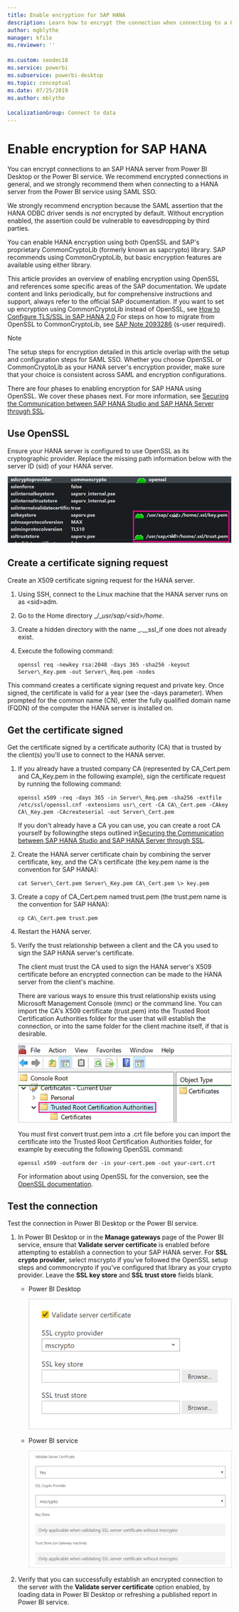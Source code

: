 ```yaml
---
title: Enable encryption for SAP HANA
description: Learn how to encrypt the connection when connecting to a HANA server from Power BI using SAML SSO.
author: mgblythe
manager: kfile
ms.reviewer: ''

ms.custom: seodec18
ms.service: powerbi
ms.subservice: powerbi-desktop
ms.topic: conceptual
ms.date: 07/25/2019
ms.author: mblythe

LocalizationGroup: Connect to data
---
```


# Enable encryption for SAP HANA

You can encrypt connections to an SAP HANA server from Power BI Desktop or the Power BI service. We recommend encrypted connections in general, and we strongly recommend them when connecting to a HANA server from the Power BI service using SAML SSO.

We strongly recommend encryption because the SAML assertion that the HANA ODBC driver sends is _not_ encrypted by default. Without encryption enabled, the assertion could be vulnerable to eavesdropping by third parties.

You can enable HANA encryption using both OpenSSL and SAP's proprietary CommonCryptoLib (formerly known as sapcrypto) library. SAP recommends using CommonCryptoLib, but basic encryption features are available using either library.

This article provides an overview of enabling encryption using OpenSSL and references some specific areas of the SAP documentation. We update content and links periodically, but for comprehensive instructions and support, always refer to the official SAP documentation. If you want to set up encryption using CommonCryptoLib instead of OpenSSL, see [How to Configure TLS/SSL in SAP HANA 2.0](https://blogs.sap.com/2018/11/13/how-to-configure-tlsssl-in-sap-hana-2.0/) For steps on how to migrate from OpenSSL to CommonCryptoLib, see [SAP Note 2093286](https://launchpad.support.sap.com/#/notes/2093286) (s-user required).

> [!NOTE]
> The setup steps for encryption detailed in this article overlap with the setup and configuration steps for SAML SSO. Whether you choose OpenSSL or CommonCryptoLib as your HANA server's encryption provider, make sure that your choice is consistent across SAML and encryption configurations.

There are four phases to enabling encryption for SAP HANA using OpenSSL. We cover these phases next.  For more information, see [Securing the Communication between SAP HANA Studio and SAP HANA Server through SSL](https://blogs.sap.com/2015/09/28/securing-the-communication-between-sap-hana-studio-and-sap-hana-server-through-ssl/).

## Use OpenSSL

Ensure your HANA server is configured to use OpenSSL as its cryptographic provider. Replace the missing path information below with the server ID (sid) of your HANA server.

![OpenSSL cryptographic provider](media/desktop-sap-hana-encryption/ssl-crypto-provider.png)

## Create a certificate signing request

Create an X509 certificate signing request for the HANA server.

1. Using SSH, connect to the Linux machine that the HANA server runs on as \<sid\>adm.

1. Go to the Home directory _/__usr/sap/\<sid\>/home_.

1. Create a hidden directory with the name _.__ssl_if one does not already exist.

1. Execute the following command:

    ```
    openssl req -newkey rsa:2048 -days 365 -sha256 -keyout Server\_Key.pem -out Server\_Req.pem -nodes
    ```

This command creates a certificate signing request and private key. Once signed, the certificate is valid for a year (see the -days parameter). When prompted for the common name (CN), enter the fully qualified domain name (FQDN) of the computer the HANA server is installed on.

## Get the certificate signed

Get the certificate signed by a certificate authority (CA) that is trusted by the client(s) you'll use to connect to the HANA server.

1. If you already have a trusted company CA (represented by CA\_Cert.pem and CA\_Key.pem in the following example), sign the certificate request by running the following command:

    ```
    openssl x509 -req -days 365 -in Server\_Req.pem -sha256 -extfile /etc/ssl/openssl.cnf -extensions usr\_cert -CA CA\_Cert.pem -CAkey CA\_Key.pem -CAcreateserial -out Server\_Cert.pem
    ```

    If you don't already have a CA you can use, you can create a root CA yourself by followingthe steps outlined in[Securing the Communication between SAP HANA Studio and SAP HANA Server through SSL](https://blogs.sap.com/2015/09/28/securing-the-communication-between-sap-hana-studio-and-sap-hana-server-through-ssl/).

1. Create the HANA server certificate chain by combining the server certificate, key, and the CA's certificate (the key.pem name is the convention for SAP HANA):

    ```
    cat Server\_Cert.pem Server\_Key.pem CA\_Cert.pem \> key.pem
    ```

1. Create a copy of CA\_Cert.pem named trust.pem (the trust.pem name is the convention for SAP HANA):

    ```
    cp CA\_Cert.pem trust.pem
    ```

1. Restart the HANA server.

1. Verify the trust relationship between a client and the CA you used to sign the SAP HANA server's certificate.

    The client must trust the CA used to sign the HANA server's X509 certificate before an encrypted connection can be made to the HANA server from the client's machine.

    There are various ways to ensure this trust relationship exists using Microsoft Management Console (mmc) or the command line. You can import the CA's X509 certificate (trust.pem) into the Trusted Root Certification Authorities folder for the user that will establish the connection, or into the same folder for the client machine itself, if that is desirable.

    ![Trusted Root Certification Authorities folder](media/desktop-sap-hana-encryption/trusted-root-certification.png)

    You must first convert trust.pem into a .crt file before you can import the certificate into the Trusted Root Certification Authorities folder, for example by executing the following OpenSSL command:

    ```
    openssl x509 -outform der -in your-cert.pem -out your-cert.crt
    ```
    
    For information about using OpenSSL for the conversion, see the [OpenSSL documentation](https://www.openssl.org/docs/manmaster/man1/x509.html).

## Test the connection

Test the connection in Power BI Desktop or the Power BI service.

1. In Power BI Desktop or in the **Manage gateways** page of the Power BI service, ensure that **Validate server certificate** is enabled before attempting to establish a connection to your SAP HANA server. For **SSL crypto provider**, select mscrypto if you've followed the OpenSSL setup steps and commoncrypto if you've configured that library as your crypto provider. Leave the **SSL key store** and **SSL trust store** fields blank.

    - Power BI Desktop

        ![Validate server certificate - service](media/desktop-sap-hana-encryption/validate-server-certificate-service.png)

    - Power BI service

        ![Validate server certificate - desktop](media/desktop-sap-hana-encryption/validate-server-certificate-desktop.png)

1. Verify that you can successfully establish an encrypted connection to the server with the **Validate server certificate** option enabled, by loading data in Power BI Desktop or refreshing a published report in Power BI service.
